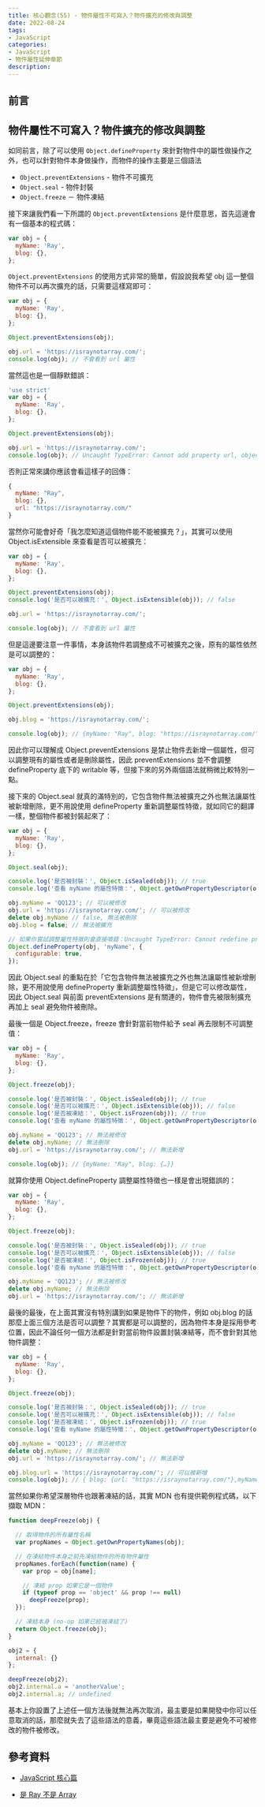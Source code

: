 ```yaml
---
title: 核心觀念(55) - 物件屬性不可寫入？物件擴充的修改與調整
date: 2022-08-24
tags:
- JavaScript
categories:
- JavaScript
- 物件屬性延伸章節
description:
---
```


## 前言


## 物件屬性不可寫入？物件擴充的修改與調整

如同前言，除了可以使用 `Object.defineProperty` 來針對物件中的屬性做操作之外，也可以針對物件本身做操作，而物件的操作主要是三個語法

- `Object.preventExtensions` - 物件不可擴充
- `Object.seal` - 物件封裝
- `Object.freeze` － 物件凍結

接下來讓我們看一下所謂的 `Object.preventExtensions` 是什麼意思，首先這邊會有一個基本的程式碼：


```javascript
var obj = {
  myName: 'Ray',
  blog: {},
};
```

`Object.preventExtensions` 的使用方式非常的簡單，假設說我希望 obj 這一整個物件不可以再次擴充的話，只需要這樣寫即可：


```javascript
var obj = {
  myName: 'Ray',
  blog: {},
};

Object.preventExtensions(obj);

obj.url = 'https://israynotarray.com/';
console.log(obj); // 不會看到 url 屬性
```
當然這也是一個靜默錯誤：

```javascript
'use strict'
var obj = {
  myName: 'Ray',
  blog: {},
};

Object.preventExtensions(obj);

obj.url = 'https://israynotarray.com/';
console.log(obj); // Uncaught TypeError: Cannot add property url, object is not extensible

```

否則正常來講你應該會看這樣子的回傳：
```javascript
{
  myName: "Ray",
  blog: {},
  url: "https://israynotarray.com/"
}

```

當然你可能會好奇「我怎麼知道這個物件能不能被擴充？」，其實可以使用 Object.isExtensible 來查看是否可以被擴充：

```javascript
var obj = {
  myName: 'Ray',
  blog: {},
};

Object.preventExtensions(obj);
console.log('是否可以被擴充：', Object.isExtensible(obj)); // false

obj.url = 'https://israynotarray.com/';

console.log(obj); // 不會看到 url 屬性

```
但是這邊要注意一件事情，本身該物件若調整成不可被擴充之後，原有的屬性依然是可以調整的：

```javascript
var obj = {
  myName: 'Ray',
  blog: {},
};

Object.preventExtensions(obj);

obj.blog = 'https://israynotarray.com/';

console.log(obj); // {myName: "Ray", blog: "https://israynotarray.com/"}

```

因此你可以理解成 Object.preventExtensions 是禁止物件去新增一個屬性，但可以調整現有的屬性或者是刪除屬性，因此 preventExtensions 並不會調整 defineProperty 底下的 writable 等，但接下來的另外兩個語法就稍微比較特別一點。

接下來的 Object.seal 就真的滿特別的，它包含物件無法被擴充之外也無法讓屬性被新增刪除，更不用說使用 defineProperty 重新調整屬性特徵，就如同它的翻譯一樣，整個物件都被封裝起來了：
```javascript
var obj = {
  myName: 'Ray',
  blog: {},
};

Object.seal(obj);

console.log('是否被封裝：', Object.isSealed(obj)); // true
console.log('查看 myName 的屬性特徵：', Object.getOwnPropertyDescriptor(obj, 'myName')); // {value: "Ray", writable: true, enumerable: true, configurable: false}

obj.myName = 'QQ123'; // 可以被修改
obj.url = 'https://israynotarray.com/'; // 可以被修改
delete obj.myName // false, 無法被刪除
obj.blog = false; // 無法被擴充

// 如果你嘗試調整屬性特徵則會直接噴錯：Uncaught TypeError: Cannot redefine property: myName
Object.defineProperty(obj, 'myName', {
  configurable: true,
});

```
因此 Object.seal 的重點在於「它包含物件無法被擴充之外也無法讓屬性被新增刪除，更不用說使用 defineProperty 重新調整屬性特徵」，但是它可以修改屬性，因此 Object.seal 與前面 preventExtensions 是有關連的，物件會先被限制擴充再加上 seal 避免物件被刪除。

最後一個是 Object.freeze，freeze 會針對當前物件給予 seal 再去限制不可調整值：

```javascript
var obj = {
  myName: 'Ray',
  blog: {},
};

Object.freeze(obj);

console.log('是否被封裝：', Object.isSealed(obj)); // true
console.log('是否可以被擴充：', Object.isExtensible(obj)); // false
console.log('是否被凍結：', Object.isFrozen(obj)); // true
console.log('查看 myName 的屬性特徵：', Object.getOwnPropertyDescriptor(obj, 'myName')); // {value: "Ray", writable: false, enumerable: true, configurable: false}

obj.myName = 'QQ123'; // 無法被修改
delete obj.myName; // 無法刪除
obj.url = 'https://israynotarray.com/'; // 無法新增

console.log(obj); // {myName: "Ray", blog: {…}}

```
就算你使用 Object.defineProperty 調整屬性特徵也一樣是會出現錯誤的：

```javascript
var obj = {
  myName: 'Ray',
  blog: {},
};

Object.freeze(obj);

console.log('是否被封裝：', Object.isSealed(obj)); // true
console.log('是否可以被擴充：', Object.isExtensible(obj)); // false
console.log('是否被凍結：', Object.isFrozen(obj)); // true
console.log('查看 myName 的屬性特徵：', Object.getOwnPropertyDescriptor(obj, 'myName')); // {value: "Ray", writable: false, enumerable: true, configurable: false}

obj.myName = 'QQ123'; // 無法被修改
delete obj.myName; // 無法刪除
obj.url = 'https://israynotarray.com/'; // 無法新增


```

最後的最後，在上面其實沒有特別講到如果是物件下的物件，例如 obj.blog 的話那麼上面三個方法是否可以調整？其實都是可以調整的，因為物件本身是採用參考位置，因此不論任何一個方法都是針對當前物件設置封裝凍結等，而不會針對其他物件調整：
```javascript
var obj = {
  myName: 'Ray',
  blog: {},
};

Object.freeze(obj);

console.log('是否被封裝：', Object.isSealed(obj)); // true
console.log('是否可以被擴充：', Object.isExtensible(obj)); // false
console.log('是否被凍結：', Object.isFrozen(obj)); // true
console.log('查看 myName 的屬性特徵：', Object.getOwnPropertyDescriptor(obj, 'myName')); // {value: "Ray", writable: false, enumerable: true, configurable: false}

obj.myName = 'QQ123'; // 無法被修改
delete obj.myName; // 無法刪除
obj.url = 'https://israynotarray.com/'; // 無法新增

obj.blog.url = 'https://israynotarray.com/'; // 可以被新增
console.log(obj); // { blog: {url: "https://israynotarray.com/"},myName: "Ray" }

```
當然如果你希望深層物件也跟著凍結的話，其實 MDN 也有提供範例程式碼，以下擷取 MDN：

```javascript
function deepFreeze(obj) {

  // 取得物件的所有屬性名稱
  var propNames = Object.getOwnPropertyNames(obj);

  // 在凍結物件本身之前先凍結物件的所有物件屬性
  propNames.forEach(function(name) {
    var prop = obj[name];

    // 凍結 prop 如果它是一個物件
    if (typeof prop == 'object' && prop !== null)
      deepFreeze(prop);
  });

  // 凍結本身 (no-op 如果已經被凍結了)
  return Object.freeze(obj);
}

obj2 = {
  internal: {}
};

deepFreeze(obj2);
obj2.internal.a = 'anotherValue';
obj2.internal.a; // undefined

```
基本上你設置了上述任一個方法後就無法再次取消，最主要是如果開發中你可以任意取消的話，那麼就失去了這些語法的意義，畢竟這些語法最主要是避免不可被修改的物件被修改。


## 參考資料
- [JavaScript 核心篇](https://www.hexschool.com/courses/js-core.html)

- [是 Ray 不是 Array](https://israynotarray.com/javascript/20210328/1976151236/)